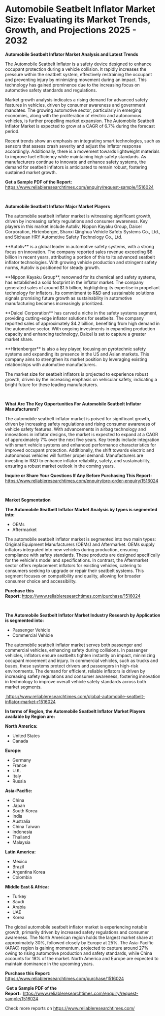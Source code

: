 <p><h1>Automobile Seatbelt Inflator Market Size: Evaluating its Market Trends, Growth, and Projections 2025 - 2032</h1></p><p><strong>Automobile Seatbelt Inflator Market Analysis and Latest Trends</strong></p>
<p><p>The Automobile Seatbelt Inflator is a safety device designed to enhance occupant protection during a vehicle collision. It rapidly increases the pressure within the seatbelt system, effectively restraining the occupant and preventing injury by minimizing movement during an impact. This technology has gained prominence due to the increasing focus on automotive safety standards and regulations.</p><p>Market growth analysis indicates a rising demand for advanced safety features in vehicles, driven by consumer awareness and government mandates. The growing automotive sector, particularly in emerging economies, along with the proliferation of electric and autonomous vehicles, is further propelling market expansion. The Automobile Seatbelt Inflator Market is expected to grow at a CAGR of 6.7% during the forecast period. </p><p>Recent trends show an emphasis on integrating smart technologies, such as sensors that assess crash severity and adjust the inflator response accordingly. Additionally, there is a movement towards lightweight materials to improve fuel efficiency while maintaining high safety standards. As manufacturers continue to innovate and enhance safety systems, the demand for seatbelt inflators is anticipated to remain robust, fostering sustained market growth.</p></p>
<p><strong>Get a Sample PDF of the Report:&nbsp;</strong> <a href="https://www.reliableresearchtimes.com/enquiry/request-sample/1516024?utm_campaign=2643&utm_medium=2&utm_source=Github&utm_content=ia&utm_term=29032025&utm_id=automobile-seatbelt-inflator">https://www.reliableresearchtimes.com/enquiry/request-sample/1516024</a></p>
<p>&nbsp;</p>
<p><strong>Automobile Seatbelt Inflator Major Market Players</strong></p>
<p><p>The automobile seatbelt inflator market is witnessing significant growth, driven by increasing safety regulations and consumer awareness. Key players in this market include Autoliv, Nippon Kayaku Group, Daicel Corporation, Hirtenberger, Shanxi Qinghua Vehicle Safety Systems Co., Ltd., and Sichuan HRY Automotive Safety Technology Co., Ltd.</p><p>**Autoliv** is a global leader in automotive safety systems, with a strong focus on innovation. The company reported sales revenue exceeding $8 billion in recent years, attributing a portion of this to its advanced seatbelt inflator technologies. With growing vehicle production and stringent safety norms, Autoliv is positioned for steady growth.</p><p>**Nippon Kayaku Group**, renowned for its chemical and safety systems, has established a solid footprint in the inflator market. The company generated sales of around $1.5 billion, highlighting its expertise in propellant technology for inflators. Its commitment to R&D and sustainable solutions signals promising future growth as sustainability in automotive manufacturing becomes increasingly prioritized.</p><p>**Daicel Corporation** has carved a niche in the safety systems segment, providing cutting-edge inflator solutions for seatbelts. The company reported sales of approximately $4.2 billion, benefiting from high demand in the automotive sector. With ongoing investments in expanding production capacity and enhancing technology, Daicel is set to capture a greater market share.</p><p>**Hirtenberger** is also a key player, focusing on pyrotechnic safety systems and expanding its presence in the US and Asian markets. This company aims to strengthen its market position by leveraging existing relationships with automotive manufacturers.</p><p>The market size for seatbelt inflators is projected to experience robust growth, driven by the increasing emphasis on vehicular safety, indicating a bright future for these leading manufacturers.</p></p>
<p>&nbsp;</p>
<p><strong>What Are The Key Opportunities For Automobile Seatbelt Inflator Manufacturers?</strong></p>
<p><p>The automobile seatbelt inflator market is poised for significant growth, driven by increasing safety regulations and rising consumer awareness of vehicle safety features. With advancements in airbag technology and innovations in inflator designs, the market is expected to expand at a CAGR of approximately 7% over the next five years. Key trends include integration with smart vehicle systems and enhanced performance characteristics for improved occupant protection. Additionally, the shift towards electric and autonomous vehicles will further propel demand. Manufacturers are investing in R&D to enhance inflator reliability, safety, and sustainability, ensuring a robust market outlook in the coming years.</p></p>
<p><strong>Inquire or Share Your Questions If Any Before Purchasing This Report:</strong> <a href="https://www.reliableresearchtimes.com/enquiry/pre-order-enquiry/1516024?utm_campaign=2643&utm_medium=2&utm_source=Github&utm_content=ia&utm_term=29032025&utm_id=automobile-seatbelt-inflator">https://www.reliableresearchtimes.com/enquiry/pre-order-enquiry/1516024</a></p>
<p>&nbsp;</p>
<p><strong>Market Segmentation</strong></p>
<p><strong>The Automobile Seatbelt Inflator Market Analysis by types is segmented into:</strong></p>
<p><ul><li>OEMs</li><li>Aftermarket</li></ul></p>
<p><p>The automobile seatbelt inflator market is segmented into two main types: Original Equipment Manufacturers (OEMs) and Aftermarket. OEMs supply inflators integrated into new vehicles during production, ensuring compliance with safety standards. These products are designed specifically for the vehicle's model and specifications. In contrast, the Aftermarket sector offers replacement inflators for existing vehicles, catering to consumers seeking to upgrade or repair their seatbelt systems. This segment focuses on compatibility and quality, allowing for broader consumer choice and accessibility.</p></p>
<p><strong>Purchase this Report:&nbsp;</strong><a href="https://www.reliableresearchtimes.com/purchase/1516024?utm_campaign=2643&utm_medium=2&utm_source=Github&utm_content=ia&utm_term=29032025&utm_id=automobile-seatbelt-inflator">https://www.reliableresearchtimes.com/purchase/1516024</a></p>
<p>&nbsp;</p>
<p><strong>The Automobile Seatbelt Inflator Market Industry Research by Application is segmented into:</strong></p>
<p><ul><li>Passenger Vehicle</li><li>Commercial Vehicle</li></ul></p>
<p><p>The automobile seatbelt inflator market serves both passenger and commercial vehicles, enhancing safety during collisions. In passenger vehicles, inflators ensure seatbelts tighten instantly on impact, minimizing occupant movement and injury. In commercial vehicles, such as trucks and buses, these systems protect drivers and passengers in high-risk environments. The demand for efficient, reliable inflators is driven by increasing safety regulations and consumer awareness, fostering innovation in technology to improve overall vehicle safety standards across both market segments.</p></p>
<p><a href="https://www.reliableresearchtimes.com/global-automobile-seatbelt-inflator-market-r1516024?utm_campaign=2643&utm_medium=2&utm_source=Github&utm_content=ia&utm_term=29032025&utm_id=automobile-seatbelt-inflator">&nbsp;https://www.reliableresearchtimes.com/global-automobile-seatbelt-inflator-market-r1516024</a></p>
<p><strong>In terms of Region, the Automobile Seatbelt Inflator Market Players available by Region are:</strong></p>
<p>
    <p> <strong> North America: </strong>
        <ul>
            <li>United States</li>
            <li>Canada</li>
        </ul>
        </p> 
    <p> <strong> Europe: </strong>
        <ul>
            <li>Germany</li>
            <li>France</li>
            <li>U.K.</li>
            <li>Italy</li>
            <li>Russia</li>
        </ul>
        </p> 
    <p> <strong> Asia-Pacific: </strong>
        <ul>
            <li>China</li>
            <li>Japan</li>
            <li>South Korea</li>
            <li>India</li>
            <li>Australia</li>
            <li>China Taiwan</li>
            <li>Indonesia</li>
            <li>Thailand</li>
            <li>Malaysia</li>
        </ul>
        </p> 
    <p> <strong> Latin America: </strong>
        <ul>
            <li>Mexico</li>
            <li>Brazil</li>
            <li>Argentina Korea</li>
            <li>Colombia</li>
        </ul>
        </p> 
    <p> <strong> Middle East & Africa: </strong>
        <ul>
            <li>Turkey</li>
            <li>Saudi</li>
            <li>Arabia</li>
            <li>UAE</li>
            <li>Korea</li>
        </ul>
    </p>
    </p>
<p><p>The global automobile seatbelt inflator market is experiencing notable growth, primarily driven by increased safety regulations and consumer awareness. The North American region holds the largest market share at approximately 30%, followed closely by Europe at 25%. The Asia-Pacific (APAC) region is gaining momentum, projected to capture around 27% owing to rising automotive production and safety standards, while China accounts for 18% of the market. North America and Europe are expected to maintain dominance in the upcoming years.</p></p>
<p><strong>Purchase this Report: </strong><a href="https://www.reliableresearchtimes.com/purchase/1516024?utm_campaign=2643&utm_medium=2&utm_source=Github&utm_content=ia&utm_term=29032025&utm_id=automobile-seatbelt-inflator">https://www.reliableresearchtimes.com/purchase/1516024</a></p>
<p>&nbsp;<strong>Get a Sample PDF of the Report:&nbsp;&nbsp;</strong><a href="https://www.reliableresearchtimes.com/enquiry/request-sample/1516024?utm_campaign=2643&utm_medium=2&utm_source=Github&utm_content=ia&utm_term=29032025&utm_id=automobile-seatbelt-inflator">https://www.reliableresearchtimes.com/enquiry/request-sample/1516024</a></p>
<p><strong></strong></p>
<p>Check more reports on <a href="https://www.reliableresearchtimes.com/?utm_campaign=2643&utm_medium=2&utm_source=Github&utm_content=ia&utm_term=29032025&utm_id=automobile-seatbelt-inflator">https://www.reliableresearchtimes.com/</a></p>